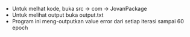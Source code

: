 - Untuk melhat kode, buka src -> com -> JovanPackage
- Untuk melihat output buka output.txt
- Program ini meng-outputkan value error dari setiap iterasi sampai 60 epoch


